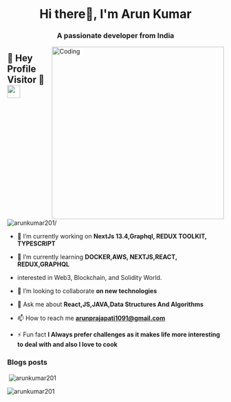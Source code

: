 
<h1 align="center">Hi there👋, I'm Arun Kumar</h1>
<h3 align="center">A passionate  developer from India</h3>
<img align="right" alt="Coding" width="400" src="https://cdn.dribbble.com/users/1162077/screenshots/3848914/programmer.gif">

## :rainbow: Hey Profile Visitor :eyes:<img src="https://raw.githubusercontent.com/iampavangandhi/iampavangandhi/master/gifs/Hi.gif" width="30px">
<p align="left"> <img src=https://komarev.com/ghpvc/?username=arunkumar201
 alt=arunkumar201/></p>

- 🔭 I’m currently working on **NextJs 13.4,Graphql, REDUX TOOLKIT, TYPESCRIPT**

- 🌱 I’m currently learning **DOCKER,AWS, NEXTJS,REACT, REDUX,GRAPHQL**
- interested in Web3, Blockchain, and Solidity World.

- 👯 I’m looking to collaborate **on new technologies**


- 💬 Ask me about **React,JS,JAVA,Data Structures And Algorithms**

- 📫 How to reach me **arunprajapati1091@gmail.com**
- ⚡ Fun fact **I Always prefer challenges as it makes life more interesting to deal with and also I love to cook**

### Blogs posts
<!-- BLOG-POST-LIST:START -->
<!-- BLOG-POST-LIST:END -->

<p>&nbsp;<img align="center" src="https://github-readme-stats.vercel.app/api?username=arunkumar201&show_icons=true&locale=en" alt="arunkumar201" /></p>

<p><img align="center" src="https://github-readme-streak-stats.herokuapp.com/?user=arunkumar201&" alt="arunkumar201" /></p>

